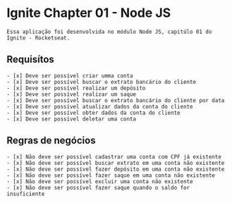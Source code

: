 # Ignite Chapter 01 - Node JS

    Essa aplicação foi desenvolvida no módulo Node JS, capitúlo 01 do Ignite - Rocketseat.

## Requisítos

    - [x] Deve ser possível criar umma conta
    - [x] Deve ser possível buscar o extrato bancário do cliente
    - [x] Deve ser possível realizar um depósito
    - [x] Deve ser possível realizar um saque
    - [x] Deve ser possível buscar o extrato bancário do cliente por data
    - [x] Deve ser possível atualizar dados da conta do cliente
    - [x] Deve ser possível obter dados da conta do cliente
    - [x] Deve ser possível deletar uma conta

## Regras de negócios

    - [x] Não deve ser possível cadastrar uma conta com CPF já existente
    - [x] Não deve ser possível buscar extrato em uma conta não existente
    - [x] Não deve ser possível fazer depósito em uma conta não existente
    - [x] Não deve ser possível fazer saque em uma conta não existente
    - [x] Não deve ser possível excluir uma conta não existente
    - [x] Não deve ser possível fazer saque quando o saldo for insuficiente
